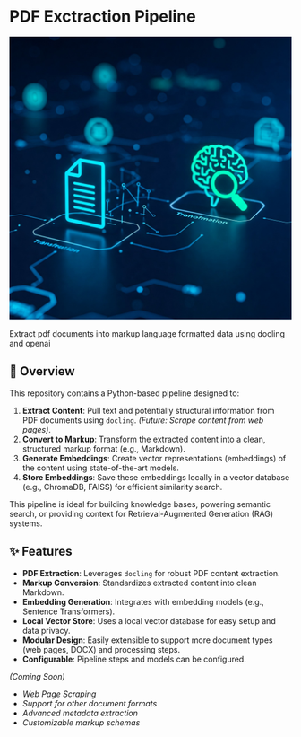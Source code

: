 # PDF Exctraction Pipeline

![PDF Extraction and Markup Pipeline](/docu/pdf-extraction.jpeg)


Extract pdf documents into markup language formatted data using docling and openai

## 🚀 Overview

This repository contains a Python-based pipeline designed to:

1.  **Extract Content**: Pull text and potentially structural information from PDF documents using `docling`. *(Future: Scrape content from web pages)*.
2.  **Convert to Markup**: Transform the extracted content into a clean, structured markup format (e.g., Markdown).
3.  **Generate Embeddings**: Create vector representations (embeddings) of the content using state-of-the-art models.
4.  **Store Embeddings**: Save these embeddings locally in a vector database (e.g., ChromaDB, FAISS) for efficient similarity search.

This pipeline is ideal for building knowledge bases, powering semantic search, or providing context for Retrieval-Augmented Generation (RAG) systems.

## ✨ Features

* **PDF Extraction**: Leverages `docling` for robust PDF content extraction.
* **Markup Conversion**: Standardizes extracted content into clean Markdown.
* **Embedding Generation**: Integrates with embedding models (e.g., Sentence Transformers).
* **Local Vector Store**: Uses a local vector database for easy setup and data privacy.
* **Modular Design**: Easily extensible to support more document types (web pages, DOCX) and processing steps.
* **Configurable**: Pipeline steps and models can be configured.

*(Coming Soon)*

* *Web Page Scraping*
* *Support for other document formats*
* *Advanced metadata extraction*
* *Customizable markup schemas*